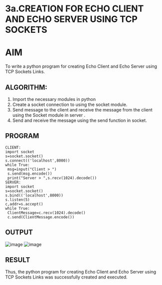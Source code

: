 # 3a.CREATION FOR ECHO CLIENT AND ECHO SERVER USING TCP SOCKETS
# AIM
To write a python program for creating Echo Client and Echo Server using TCP
Sockets Links.
## ALGORITHM:
1. Import the necessary modules in python
2. Create a socket connection to using the socket module.
3. Send message to the client and receive the message from the client using the Socket module in
 server .
4. Send and receive the message using the send function in socket.
## PROGRAM
```
CLIENT:
import socket
s=socket.socket()
s.connect(('localhost',8000))
while True:
 msg=input("Client > ")
 s.send(msg.encode())
 print("Server > ",s.recv(1024).decode())
SERVER:
import socket
s=socket.socket()
s.bind(('localhost',8000))
s.listen(5)
c,addr=s.accept()
while True:
 ClientMessage=c.recv(1024).decode()
 c.send(ClientMessage.encode())
```
## OUTPUT
![image](https://github.com/user-attachments/assets/b69d9e12-7dac-438a-b1cd-7f99e0a6c9d9)
![image](https://github.com/user-attachments/assets/77b9365a-1a78-4d5c-9810-a4fabd54751d)


## RESULT
Thus, the python program for creating Echo Client and Echo Server using TCP Sockets Links 
was successfully created and executed.

